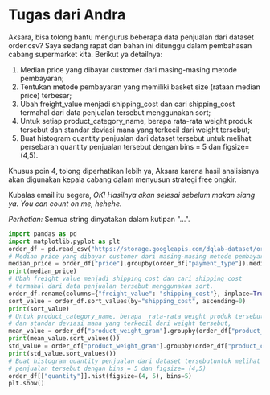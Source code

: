 # Tugas dari Andra

Aksara, bisa tolong bantu mengurus beberapa data penjualan dari dataset order.csv? Saya sedang rapat dan bahan ini ditunggu dalam pembahasan cabang supermarket kita. Berikut ya detailnya:

1. Median price yang dibayar customer dari masing-masing metode pembayaran;
2. Tentukan metode pembayaran yang memiliki basket size (rataan median price) terbesar;
3. Ubah freight_value menjadi shipping_cost dan cari shipping_cost termahal dari data penjualan tersebut menggunakan sort;
4. Untuk setiap product_category_name, berapa rata-rata weight produk tersebut dan standar deviasi mana yang terkecil dari weight tersebut;
5. Buat histogram quantity penjualan dari dataset tersebut untuk melihat persebaran quantity penjualan tersebut dengan bins = 5 dan figsize= (4,5).

Khusus poin 4, tolong diperhatikan lebih ya, Aksara karena hasil analisisnya akan digunakan kepala cabang dalam menyusun strategi free ongkir.

Kubalas email itu segera, _OK! Hasilnya akan selesai sebelum makan siang ya. You can count on me, hehehe._

_Perhatian:_ Semua string dinyatakan dalam kutipan "...".

```python
import pandas as pd
import matplotlib.pyplot as plt
order_df = pd.read_csv("https://storage.googleapis.com/dqlab-dataset/order.csv")
# Median price yang dibayar customer dari masing-masing metode pembayaran. 
median_price = order_df["price"].groupby(order_df["payment_type"]).median()
print(median_price)
# Ubah freight_value menjadi shipping_cost dan cari shipping_cost 
# termahal dari data penjualan tersebut menggunakan sort.
order_df.rename(columns={"freight_value": "shipping_cost"}, inplace=True)
sort_value = order_df.sort_values(by="shipping_cost", ascending=0)
print(sort_value)
# Untuk product_category_name, berapa  rata-rata weight produk tersebut 
# dan standar deviasi mana yang terkecil dari weight tersebut, 
mean_value = order_df["product_weight_gram"].groupby(order_df["product_category_name"]).mean()
print(mean_value.sort_values())
std_value = order_df["product_weight_gram"].groupby(order_df["product_category_name"]).std()
print(std_value.sort_values())
# Buat histogram quantity penjualan dari dataset tersebutuntuk melihat persebaran quantity 
# penjualan tersebut dengan bins = 5 dan figsize= (4,5)
order_df[["quantity"]].hist(figsize=(4, 5), bins=5)
plt.show()
```
